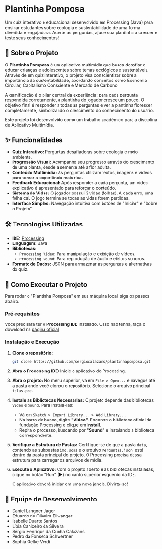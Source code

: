 # Plantinha Pomposa



Um quiz interativo e educacional desenvolvido em Processing (Java) para ensinar estudantes sobre ecologia e sustentabilidade de uma forma divertida e engajadora. Acerte as perguntas, ajude sua plantinha a crescer e teste seus conhecimentos!

## 🌳 Sobre o Projeto

O **Plantinha Pomposa** é um aplicativo multimídia que busca desafiar e educar crianças e adolescentes sobre temas ecológicos e sustentáveis. Através de um quiz interativo, o projeto visa conscientizar sobre a importância da sustentabilidade, abordando conceitos como Economia Circular, Capitalismo Consciente e Mercado de Carbono.

A gamificação é o pilar central da experiência: para cada pergunta respondida corretamente, a plantinha do jogador cresce um pouco. O objetivo final é responder a todas as perguntas e ver a plantinha florescer completamente, simbolizando o crescimento do conhecimento do usuário.

Este projeto foi desenvolvido como um trabalho acadêmico para a disciplina de Aplicativo Multimídia.

## ✨ Funcionalidades

-   **Quiz Interativo:** Perguntas desafiadoras sobre ecologia e meio ambiente.
-   **Progressão Visual:** Acompanhe seu progresso através do crescimento de uma planta, desde a semente até a flor adulta.
-   **Conteúdo Multimídia:** As perguntas utilizam textos, imagens e vídeos para tornar a experiência mais rica.
-   **Feedback Educacional:** Após responder a cada pergunta, um vídeo explicativo é apresentado para reforçar o conteúdo.
-   **Sistema de Vidas:** O jogador possui 3 vidas (folhas). A cada erro, uma folha cai. O jogo termina se todas as vidas forem perdidas.
-   **Interface Simples:** Navegação intuitiva com botões de "Iniciar" e "Sobre o Projeto".

## 🛠️ Tecnologias Utilizadas

-   **IDE:** [Processing](https://processing.org/)
-   **Linguagem:** Java
-   **Bibliotecas:**
    -   `Processing Video`: Para manipulação e exibição de vídeos.
    -   `Processing Sound`: Para reprodução de áudio e efeitos sonoros.
-   **Formato de Dados:** JSON para armazenar as perguntas e alternativas do quiz.

## 🚀 Como Executar o Projeto

Para rodar o "Plantinha Pomposa" em sua máquina local, siga os passos abaixo.

### Pré-requisitos

Você precisará ter o **Processing IDE** instalado. Caso não tenha, faça o download na [página oficial](https://processing.org/download).

### Instalação e Execução

1.  **Clone o repositório:**
    ```sh
    git clone https://github.com/sergiocalazans/plantinhapomposa.git
    ```

2.  **Abra o Processing IDE:**
    Inicie o aplicativo do Processing.

3.  **Abra o projeto:**
    No menu superior, vá em `File > Open...` e navegue até a pasta onde você clonou o repositório. Selecione o arquivo principal  `telas.pde`.

4.  **Instale as Bibliotecas Necessárias:**
    O projeto depende das bibliotecas `Video` e `Sound`. Para instalá-las:
    -   Vá em `Sketch > Import Library... > Add Library...`
    -   Na barra de busca, digite **"Video"**. Encontre a biblioteca oficial da fundação Processing e clique em **Install**.
    -   Repita o processo, buscando por **"Sound"** e instalando a biblioteca correspondente.

    

5.  **Verifique a Estrutura de Pastas:**
    Certifique-se de que a pasta `data`, contendo as subpastas `img`, `sons` e o arquivo `Perguntas.json`, está dentro da pasta principal do projeto. O Processing precisa dessa estrutura para carregar os arquivos de mídia.

6.  **Execute o Aplicativo:**
    Com o projeto aberto e as bibliotecas instaladas, clique no botão "Run" (▶) no canto superior esquerdo da IDE.

    

    O aplicativo deverá iniciar em uma nova janela. Divirta-se!


## 👥 Equipe de Desenvolvimento

-   Daniel Langner Jager
-   Eduardo de Oliveira Ellwanger
-   Isabelle Duarte Santos
-   Líbia Caniceiro da Silveira
-   Sérgio Henrique da Cunha Calazans
-   Pedro da Fonseca Schwertner
-   Sophia Oelke Verdi
